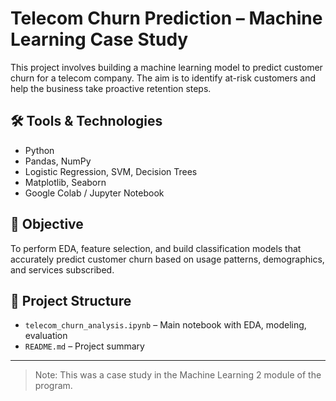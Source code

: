 # Telecom Churn Prediction – Machine Learning Case Study

This project involves building a machine learning model to predict customer churn for a telecom company. The aim is to identify at-risk customers and help the business take proactive retention steps.

## 🛠 Tools & Technologies
- Python
- Pandas, NumPy
- Logistic Regression, SVM, Decision Trees
- Matplotlib, Seaborn
- Google Colab / Jupyter Notebook

## 📌 Objective
To perform EDA, feature selection, and build classification models that accurately predict customer churn based on usage patterns, demographics, and services subscribed.

## 📁 Project Structure
- `telecom_churn_analysis.ipynb` – Main notebook with EDA, modeling, evaluation
- `README.md` – Project summary

---

> Note: This was a case study in the Machine Learning 2 module of the program.
